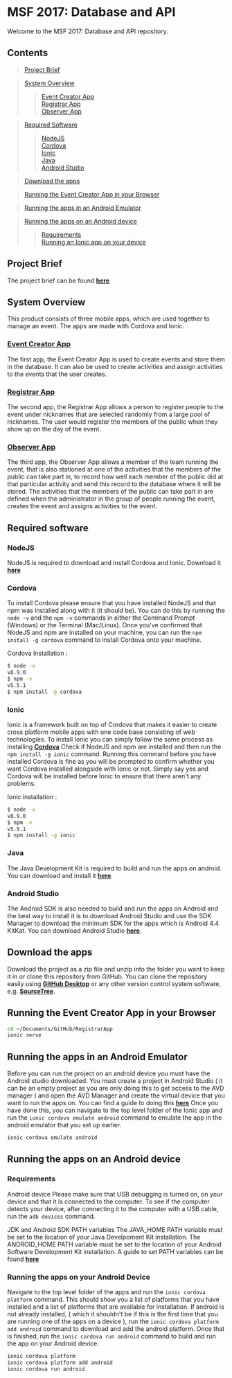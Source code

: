 # MSF 2017: Database and API

Welcome to the MSF 2017: Database and API repository.

## Contents

> [Project Brief](#project-brief)  

> [System Overview](#system-overview)  
>> [Event Creator App](#event-creator-app)  
>> [Registrar App](#registrar-app)  
>> [Observer App](#observer-app)  

> [Required Software](#required-software)  
>> [NodeJS](#nodejs)  
>> [Cordova](#cordova)  
>> [Ionic](#ionic)  
>> [Java](#java)  
>> [Android Studio](#android-studio)  

> [Download the apps](#download-the-apps)  

> [Running the Event Creator App in your Browser](#running-the-event-creator-app-in-your-browser)  

> [Running the apps in an Android Emulator](#running-the-apps-in-an-android-emulator)  

> [Running the apps on an Android device](#running-the-apps-on-an-android-device)  
>> [Requirements](#requirements)  
>> [Running an Ionic app on your device](#running-an-ionic-app-on-your-device)  

## Project Brief

The project brief can be found **[here](https://github.com/RatchetC/MSF-Database-and-API/blob/master/docs/Briefs/msf2017databaseandapi.pdf)**

## System Overview

This product consists of three mobile apps, which are used together to manage an event. The apps are made with Cordova and Ionic.

### **[Event Creator App](https://github.com/RatchetC/EventCreatorApp)**

The first app, the Event Creator App is used to create events and store them in the database. It can also be used to create activities and assign activities to the events that the user creates.

### **[Registrar App](https://github.com/RatchetC/RegistrarApp)**

The second app, the Registrar App allows a person to register people to the event under nicknames that are selected randomly from a large pool of nicknames. The user would register the members of the public when they show up on the day of the event.

### **[Observer App](https://github.com/RatchetC/ObserverApp)**

The third app, the Observer App allows a member of the team running the event, that is also stationed at one of the activities that the members of the public can take part in, to record how well each member of the public did at that particular activity and send this record to the database where it will be stored. The activities that the members of the public can take part in are defined when the administrator in the group of people running the event, creates the event and assigns activities to the event.

## Required software

### NodeJS

NodeJS is required to download and install Cordova and Ionic. Download it **[here](https://nodejs.org)**

### Cordova

To install Cordova please ensure that you have installed NodeJS and that npm was installed along with it (it should be).
You can do this by running the `node -v` and the `npm -v` commands in either the Command Prompt (Windows) or the Terminal (Mac/Linux).
Once you've confirmed that NodeJS and npm are installed on your machine, you can run the `npm install -g cordova` command to install Cordova onto your machine.

Cordova Installation :

```bash
$ node -v
v8.9.0
$ npm -v
v5.5.1
$ npm install -g cordova
```

### Ionic

Ionic is a framework built on top of Cordova that makes it easier to create cross platform mobile apps with one code base consisting of web technologies.
To install Ionic you can simply follow the same process as installing **[Cordova](###Cordova)**
Check if NodeJS and npm are installed and then run the `npm install -g ionic` command.
Running this command before you have installed Cordova is fine as you will be prompted to confirm whether you want Cordova installed alongside with Ionic or not. Simply say yes and Cordova will be installed before Ionic to ensure that there aren't any problems.

Ionic installation :

```bash
$ node -v
v8.9.0
$ npm -v
v5.5.1
$ npm install -g ionic
```

### Java

The Java Development Kit is required to build and run the apps on android. You can download and install it **[here](http://www.oracle.com/technetwork/java/javase/downloads/index.html)**.

### Android Studio

The Android SDK is also needed to build and run the apps on Android and the best way to install it is to download Android Studio and use the SDK Manager to download the minimum SDK for the apps which is Android 4.4 KitKat. You can download Android Studio **[here](https://developer.android.com/studio/index.html)**.

## Download the apps

Download the project as a zip file and unzip into the folder you want to keep it in or clone this repository from GitHub. You can clone the repository easily using **[GitHub Desktop](https://desktop.github.com/)** or any other version control system software, e.g. **[SourceTree](https://www.sourcetreeapp.com/)**.

## Running the Event Creator App in your Browser

```bash
cd ~/Documents/GitHub/RegistrarApp
ionic serve
```

## Running the apps in an Android Emulator

Before you can run the project on an android device you must have the Android studio downloaded.
You must create a project in Android Studio ( it can be an empty project as you are only doing this to get access to the AVD manager ) and open the AVD Manager and create the virtual device that you want to run the apps on. You can find a guide to doing this **[here](https://developer.android.com/studio/run/managing-avds.html)**
Once you have done this, you can navigate to the top level folder of the Ionic app and run the `ionic cordova emulate android` command to emulate the app in the android emulator that you set up earlier.

```bash
ionic cordova emulate android
```

## Running the apps on an Android device

### Requirements

Android device
Please make sure that USB debugging is turned on, on your device and that it is connected to the computer. To see if the computer detects your device, after connecting it to the computer with a USB cable, run the `adb devices` command.

JDK and Android SDK PATH variables
The JAVA_HOME PATH variable must be set to the location of your Java Develpoment Kit installation.
The ANDROID_HOME PATH variable must be set to the location of your Android Software Development Kit installation.
A guide to set PATH variables can be found **[here](https://cordova.apache.org/docs/en/latest/guide/platforms/android/index.html#setting-environment-variables)**

### Running the apps on your Android Device

Navigate to the top level folder of the apps and run the `ionic cordova platform` command. This should show you a list of platforms that you have installed and a list of platforms that are available for installation. If android is not already installed, ( which it shouldn't be if this is the first time that you are running one of the apps on a device ), run the `ionic cordova platform add android` command to download and add the android platform. Once that is finished, run the `ionic cordova run android` command to build and run the app on your Android device.

```bash
ionic cordova platform
ionic cordova platform add android
ionic cordova run android
```
